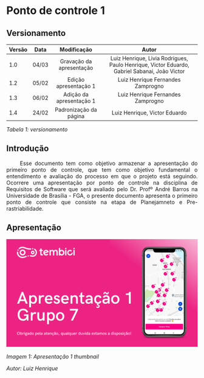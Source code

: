 # Ponto de controle 1

## Versionamento

| Versão | Data | Modificação | Autor |
|-|-|:-:|:-:|
| 1.0 | 04/03 | Gravação da apresentação | Luiz Henrique, Livia Rodrigues, Paulo Henrique, Victor Eduardo, Gabriel Sabanai, João Victor |
| 1.2 | 05/02 | Edição apresentação 1 | Luiz Henrique Fernandes Zamprogno |
| 1.3 | 06/02 | Adição da apresentação 1 | Luiz Henrique Fernandes Zamprogno |
| 1.4 | 24/02 | Padronização da página | Luiz Henrique, Victor Eduardo|

*Tabela 1: versionamento*

## Introdução

<p align="justify">&emsp;&emsp; Esse documento tem como objetivo armazenar a apresentação do primeiro ponto de controle, que tem como objetivo fundamental o entendimento e avaliação do processo em que o projeto está seguindo. Ocorrere uma apresentação por ponto de controle na disciplina de Requisitos de Software que será avaliado pelo Dr. Profº André Barros na Universidade de Brasília - FGA, o presente documento apresenta o primeiro ponto de controle que consiste na etapa de Planejamneto e Pre-rastriabilidade. </P>

## Apresentação


[![Apresentação 1](../assets/apresentacoes/AP1.png)](https://youtu.be/8ssdPAHgU4U)

*Imagem 1: Apresentação 1 thumbnail*

*Autor: Luiz Henrique*